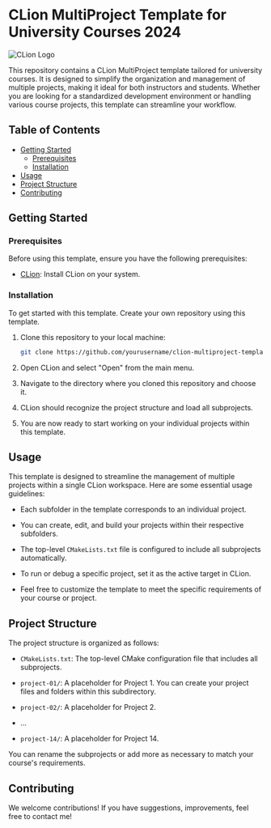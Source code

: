 # CLion MultiProject Template for University Courses 2024

![CLion Logo](https://resources.jetbrains.com/storage/products/clion/img/meta/preview.png)

This repository contains a CLion MultiProject template tailored for university courses. It is designed to simplify the organization and management of multiple projects, making it ideal for both instructors and students. Whether you are looking for a standardized development environment or handling various course projects, this template can streamline your workflow.

## Table of Contents

- [Getting Started](#getting-started)
  - [Prerequisites](#prerequisites)
  - [Installation](#installation)
- [Usage](#usage)
- [Project Structure](#project-structure)
- [Contributing](#contributing)

## Getting Started

### Prerequisites

Before using this template, ensure you have the following prerequisites:

- [CLion](https://www.jetbrains.com/clion/): Install CLion on your system.

### Installation

To get started with this template. Create your own repository using this template.

1. Clone this repository to your local machine:

   ```bash
   git clone https://github.com/yourusername/clion-multiproject-template.git


2. Open CLion and select "Open" from the main menu.

3. Navigate to the directory where you cloned this repository and choose it.

4. CLion should recognize the project structure and load all subprojects.

5. You are now ready to start working on your individual projects within this template.

## Usage

This template is designed to streamline the management of multiple projects within a single CLion workspace. Here are some essential usage guidelines:

- Each subfolder in the template corresponds to an individual project.

- You can create, edit, and build your projects within their respective subfolders.

- The top-level `CMakeLists.txt` file is configured to include all subprojects automatically.

- To run or debug a specific project, set it as the active target in CLion.

- Feel free to customize the template to meet the specific requirements of your course or project.

## Project Structure

The project structure is organized as follows:

- `CMakeLists.txt`: The top-level CMake configuration file that includes all subprojects.

- `project-01/`: A placeholder for Project 1. You can create your project files and folders within this subdirectory.

- `project-02/`: A placeholder for Project 2.

- ...

- `project-14/`: A placeholder for Project 14.

You can rename the subprojects or add more as necessary to match your course's requirements.

## Contributing

We welcome contributions! If you have suggestions, improvements, feel free to contact me!

   
